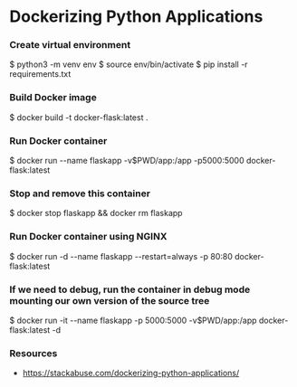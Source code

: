 # Dockerizing Python Applications

### Create virtual environment
$ python3 -m venv env
$ source env/bin/activate
$ pip install -r requirements.txt

### Build Docker image
$ docker build -t docker-flask:latest .

### Run Docker container
$ docker run --name flaskapp -v$PWD/app:/app -p5000:5000 docker-flask:latest

### Stop and remove this container
$ docker stop flaskapp && docker rm flaskapp

### Run Docker container using NGINX
$ docker run -d --name flaskapp --restart=always -p 80:80 docker-flask:latest

### If we need to debug, run the container in debug mode mounting our own version of the source tree
$ docker run -it --name flaskapp -p 5000:5000 -v$PWD/app:/app docker-flask:latest -d

### Resources
* https://stackabuse.com/dockerizing-python-applications/
